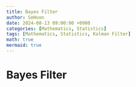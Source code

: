 ```yaml
---
title: Bayes Filter
author: SeHoon
date: 2024-08-13 09:00:00 +0900
categories: [Mathematics, Statistics]
tags: [Mathematics, Statistics, Kalman Filter]
math: true
mermaid: true
---
```


# Bayes Filter
